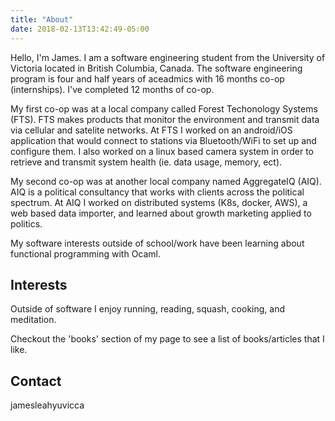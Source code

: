 ```yaml
---
title: "About"
date: 2018-02-13T13:42:49-05:00
---
```


Hello, I'm James. I am a software engineering student from the University of Victoria located in British Columbia, Canada. The software engineering program is four and half years of aceadmics with 16 months co-op (internships). I've completed 12 months of co-op.  


My first co-op was at a local company called Forest Techonology Systems (FTS). FTS makes products that monitor the environment and transmit data via cellular and satelite networks. At FTS I worked on an android/iOS application that would connect to stations via Bluetooth/WiFi to set up and configure them. I also worked on a linux based camera system in order to retrieve and transmit system health (ie. data usage, memory, ect). 

My second co-op was at another local company named AggregateIQ (AIQ). AIQ is a political consultancy that works with clients across the political spectrum. At AIQ I worked on distributed systems (K8s, docker, AWS), a web based data importer, and learned about growth marketing applied to politics.

My software interests outside of school/work have been learning about functional programming with Ocaml. 

## Interests

Outside of software I enjoy running, reading, squash, cooking, and meditation.

Checkout the 'books' section of my page to see a list of books/articles that I like.

## Contact

jamesleahy<AT>uvic<DOT>ca







